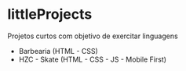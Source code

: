 # littleProjects
Projetos curtos com objetivo de exercitar linguagens

- Barbearia (HTML - CSS)
- HZC - Skate (HTML - CSS - JS - Mobile First)
